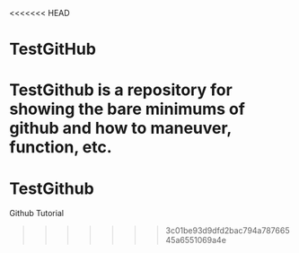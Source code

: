 <<<<<<< HEAD
# TestGitHub
TestGithub is a repository for showing the bare minimums of github and how to maneuver, function, etc.
=======
# TestGithub
Github Tutorial
>>>>>>> 3c01be93d9dfd2bac794a78766545a6551069a4e
